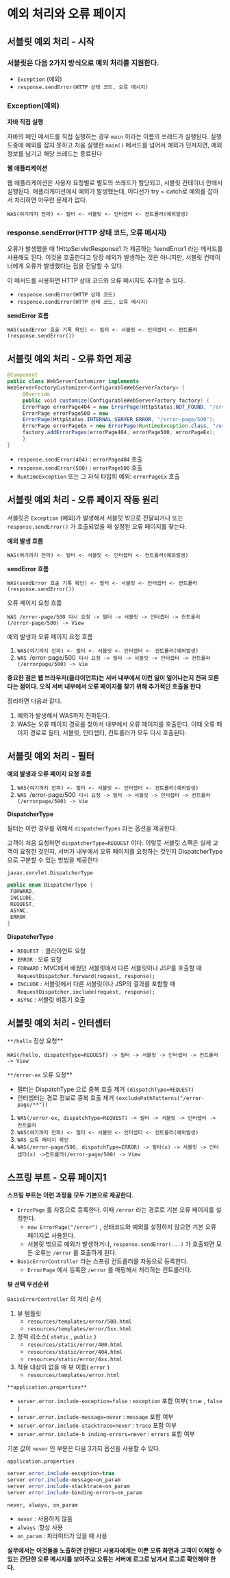 # 예외 처리와 오류 페이지

## 서블릿 예외 처리 - 시작

### **서블릿은 다음 2가지 방식으로 예외 처리를 지원한다.**

- `Exception` (예외)
- `response.sendError(HTTP 상태 코드, 오류 메시지)`

### **Exception(예외)**

**자바 직접 실행**

자바의 메인 메서드를 직접 실행하는 경우 `main` 이라는 이름의 쓰레드가 실행된다. 실행 도중에 예외를 잡지 못하고 처음 실행한 `main()` 메서드를 넘어서 예외가 던져지면, 예외 정보를 남기고 해당 쓰레드는 종료된다

**웹 애플리케이션**

웹 애플리케이션은 사용자 요청별로 별도의 쓰레드가 할당되고, 서블릿 컨테이너 안에서 실행된다. 애플리케이션에서 예외가 발생했는데, 어디선가 try ~ catch로 예외를 잡아서 처리하면 아무런 문제가 없다.

`WAS(여기까지 전파) <- 필터 <- 서블릿 <- 인터셉터 <- 컨트롤러(예외발생)`

### response.sendError(HTTP 상태 코드, 오류 메시지)

오류가 발생했을 때 1HttpServletResponse1 가 제공하는 1sendError1 라는 메서드를 사용해도 된다. 이것을 호출한다고 당장 예외가 발생하는 것은 아니지만, 서블릿 컨테이너에게 오류가 발생했다는 점을 전달할 수 있다.

이 메서드를 사용하면 HTTP 상태 코드와 오류 메시지도 추가할 수 있다.

- `response.sendError(HTTP 상태 코드)`
- `response.sendError(HTTP 상태 코드, 오류 메시지)`

**sendError 흐름**

`WAS(sendError 호출 기록 확인) <- 필터 <- 서블릿 <- 인터셉터 <- 컨트롤러
(response.sendError())`

## 서블릿 예외 처리 - 오류 화면 제공

```java
@Component
public class WebServerCustomizer implements
WebServerFactoryCustomizer<ConfigurableWebServerFactory> {
	 @Override
	 public void customize(ConfigurableWebServerFactory factory) {
	 ErrorPage errorPage404 = new ErrorPage(HttpStatus.NOT_FOUND, "/errorpage/404");
	 ErrorPage errorPage500 = new
	 ErrorPage(HttpStatus.INTERNAL_SERVER_ERROR, "/error-page/500");
	 ErrorPage errorPageEx = new ErrorPage(RuntimeException.class, "/errorpage/500");
	 factory.addErrorPages(errorPage404, errorPage500, errorPageEx);
	 }
}
```

- `response.sendError(404)` : `errorPage404` 호출
- `response.sendError(500)` : `errorPage500` 호출
- `RuntimeException` 또는 그 자식 타입의 예외: `errorPageEx` 호출

## 서블릿 예외 처리 - 오류 페이지 작동 원리

서블릿은 `Exception` (예외)가 발생해서 서블릿 밖으로 전달되거나 또는 `response.sendError()` 가 호출되었을 때 설정된 오류 페이지를 찾는다.

**예외 발생 흐름**

`WAS(여기까지 전파) <- 필터 <- 서블릿 <- 인터셉터 <- 컨트롤러(예외발생)`

**sendError 흐름**

`WAS(sendError 호출 기록 확인) <- 필터 <- 서블릿 <- 인터셉터 <- 컨트롤러
(response.sendError())`

오류 페이지 요청 흐름

`WAS /error-page/500 다시 요청 -> 필터 -> 서블릿 -> 인터셉터 -> 컨트롤러(/error-page/500) -> View`

예외 발생과 오류 페이지 요청 흐름

1. `WAS(여기까지 전파) <- 필터 <- 서블릿 <- 인터셉터 <- 컨트롤러(예외발생)`
2. `WAS `/error-page/500` 다시 요청 -> 필터 -> 서블릿 -> 인터셉터 -> 컨트롤러(/errorpage/500) -> Vie`

**중요한 점은 웹 브라우저(클라이언트)는 서버 내부에서 이런 일이 일어나는지 전혀 모른다는 점이다. 오직 서버 내부에서 오류 페이지를 찾기 위해 추가적인 호출을 한다**

정리하면 다음과 같다.

1. 예외가 발생해서 WAS까지 전파된다.
2. WAS는 오류 페이지 경로를 찾아서 내부에서 오류 페이지를 호출한다. 이때 오류 페이지 경로로 필터,
서블릿, 인터셉터, 컨트롤러가 모두 다시 호출된다.

## 서블릿 예외 처리 - 필터

**예외 발생과 오류 페이지 요청 흐름**

1. `WAS(여기까지 전파) <- 필터 <- 서블릿 <- 인터셉터 <- 컨트롤러(예외발생)`
2. `WAS `/error-page/500` 다시 요청 -> 필터 -> 서블릿 -> 인터셉터 -> 컨트롤러(/errorpage/500) -> Vie`

**DispatcherType**

필터는 이런 경우를 위해서 `dispatcherTypes` 라는 옵션을 제공한다.

고객이 처음 요청하면 `dispatcherType=REQUEST` 이다.
이렇듯 서블릿 스펙은 실제 고객이 요청한 것인지, 서버가 내부에서 오류 페이지를 요청하는 것인지 DispatcherType 으로 구분할 수 있는 방법을 제공한다

`javax.servlet.DispatcherType`

```java
public enum DispatcherType {
 FORWARD,
 INCLUDE,
 REQUEST,
 ASYNC,
 ERROR
}
```

**DispatcherType**

- `REQUEST `: 클라이언트 요청
- `ERROR` : 오류 요청
- `FORWARD` : MVC에서 배웠던 서블릿에서 다른 서블릿이나 JSP를 호출할 때`RequestDispatcher.forward(request, response);`
- `INCLUDE` : 서블릿에서 다른 서블릿이나 JSP의 결과를 포함할 때`RequestDispatcher.include(request, response);`
- `ASYNC` : 서블릿 비동기 호출

## 서블릿 예외 처리 - 인터셉터

`**/hello` 정상 요청**

`WAS(/hello, dispatchType=REQUEST) -> 필터 -> 서블릿 -> 인터셉터 -> 컨트롤러 -> View`

`**/error-ex` 오류 요청**

- 필터는 DispatchType 으로 중복 호출 제거 `(dispatchType=REQUEST)`
- 인터셉터는 경로 정보로 중복 호출 제거 `(excludePathPatterns("/error-page/**"))`
1. `WAS(/error-ex, dispatchType=REQUEST) -> 필터 -> 서블릿 -> 인터셉터 -> 컨트롤러`
2. `WAS(여기까지 전파) <- 필터 <- 서블릿 <- 인터셉터 <- 컨트롤러(예외발생)`
3. `WAS 오류 페이지 확인`
4. `WAS(/error-page/500, dispatchType=ERROR) -> 필터(x) -> 서블릿 -> 인터셉터(x) ->컨트롤러(/error-page/500) -> View`

## **스프링 부트 - 오류 페이지1**

**스프링 부트는 이런 과정을 모두 기본으로 제공한다.**

- `ErrorPage` 를 자동으로 등록한다. 이때 `/error` 라는 경로로 기본 오류 페이지를 설정한다.
    - `new ErrorPage("/error")` , 상태코드와 예외를 설정하지 않으면 기본 오류 페이지로 사용된다.
    - 서블릿 밖으로 예외가 발생하거나, `response.sendError(...)` 가 호출되면 모든 오류는 `/error` 를 호출하게 된다.
- `BasicErrorController` 라는 스프링 컨트롤러를 자동으로 등록한다.
    - `ErrorPage` 에서 등록한 `/error` 를 매핑해서 처리하는 컨트롤러다.

**뷰 선택 우선순위**

`BasicErrorController` 의 처리 순서

1. 뷰 템플릿
    - `resources/templates/error/500.html`
    - `resources/templates/error/5xx.html`
2. 정적 리소스( `static` , `public` )
    - `resources/static/error/400.html`
    - `resources/static/error/404.html`
    - `resources/static/error/4xx.html`
3. 적용 대상이 없을 때 뷰 이름( `error` )
    - `resources/templates/error.html`

`**application.properties**`

- `server.error.include-exception=false` : `exception` 포함 여부( `true` , `false` )
- `server.error.include-message=never` : `message` 포함 여부
- `server.error.include-stacktrace=never` : `trace` 포함 여부
- `server.error.include-b inding-errors=never` : `errors` 포함 여부

기본 값이 `never` 인 부분은 다음 3가지 옵션을 사용할 수 있다.

`application.properties`

```java
server.error.include-exception=true
server.error.include-message=on_param
server.error.include-stacktrace=on_param
server.error.include-binding-errors=on_param
```

`never, always, on_param`

- `never` : 사용하지 않음
- `always` :항상 사용
- `on_param` : 파라미터가 있을 때 사용

**실무에서는 이것들을 노출하면 안된다! 사용자에게는 이쁜 오류 화면과 고객이 이해할 수 있는 간단한 오류 메시지를 보여주고 오류는 서버에 로그로 남겨서 로그로 확인해야 한다.**
